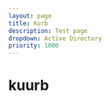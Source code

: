 ```yaml
---
layout: page
title: Kurb
description: Test page
dropdown: Active Directory
priority: 1000
---
```

# kuurb
